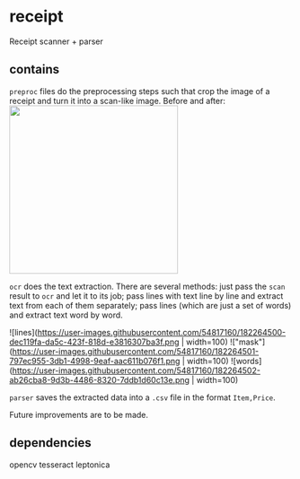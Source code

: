 # receipt
Receipt scanner + parser

## contains
`preproc` files do the preprocessing steps such that crop the image of a receipt and turn it into a scan-like image.
Before and after:
<img src="https://user-images.githubusercontent.com/54817160/182263635-aa9971f5-56ec-4389-ab66-daa7783a7776.png" width="300">


`ocr` does the text extraction.
There are several methods: 
just pass the `scan` result to `ocr` and let it to its job; 
pass lines with text line by line and extract text from each of them separately; 
pass lines (which are just a set of words) and extract text word by word.

![lines](https://user-images.githubusercontent.com/54817160/182264500-dec119fa-da5c-423f-818d-e3816307ba3f.png | width=100) !["mask"](https://user-images.githubusercontent.com/54817160/182264501-797ec955-3db1-4998-9eaf-aac611b076f1.png | width=100) ![words](https://user-images.githubusercontent.com/54817160/182264502-ab26cba8-9d3b-4486-8320-7ddb1d60c13e.png | width=100)

 `parser` saves the extracted data into a `.csv` file in the format `Item,Price`.

Future improvements are to be made.

## dependencies
opencv
tesseract
leptonica

